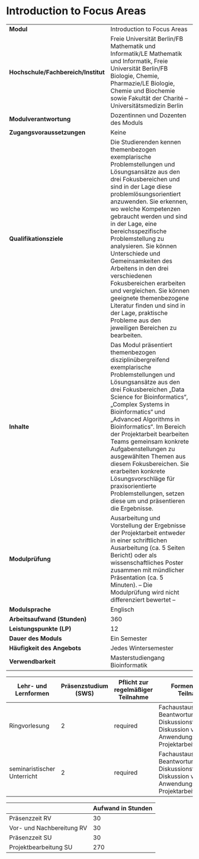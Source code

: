 # Introduction to Focus Areas
|                                    |   |
|------------------------------------|---|
|**Modul**                           | Introduction to Focus Areas |
|**Hochschule/Fachbereich/Institut** | Freie Universität Berlin/FB Mathematik und Informatik/LE Mathematik und Informatik, Freie Universität Berlin/FB Biologie, Chemie, Pharmazie/LE Biologie, Chemie und Biochemie sowie Fakultät der Charité – Universitätsmedizin Berlin |
|**Modulverantwortung**              | Dozentinnen und Dozenten des Moduls |
|**Zugangsvoraussetzungen**          | Keine |
|**Qualifikationsziele**             | Die Studierenden kennen themenbezogen exemplarische Problemstellungen und Lösungsansätze aus den drei Fokusbereichen und sind in der Lage diese problemlösungsorientiert anzuwenden. Sie erkennen, wo welche Kompetenzen gebraucht werden und sind in der Lage, eine bereichsspezifische Problemstellung zu analysieren. Sie können Unterschiede und Gemeinsamkeiten des Arbeitens in den drei verschiedenen Fokusbereichen erarbeiten und vergleichen. Sie können geeignete themenbezogene Literatur finden und sind in der Lage, praktische Probleme aus den jeweiligen Bereichen zu bearbeiten. |
|**Inhalte**                         | Das Modul präsentiert themenbezogen disziplinübergreifend exemplarische Problemstellungen und Lösungsansätze aus den drei Fokusbereichen „Data Science for Bioinformatics“, „Complex Systems in Bioinformatics“ und „Advanced Algorithms in Bioinformatics“. Im Bereich der Projektarbeit bearbeiten Teams gemeinsam konkrete Aufgabenstellungen zu ausgewählten Themen aus diesem Fokusbereichen. Sie erarbeiten konkrete Lösungsvorschläge für praxisorientierte Problemstellungen, setzen diese um und präsentieren die Ergebnisse. |
|**Modulprüfung**                    | Ausarbeitung und Vorstellung der Ergebnisse der Projektarbeit entweder in einer schriftlichen Ausarbeitung (ca. 5 Seiten Bericht) oder als wissenschaftliches Poster zusammen mit mündlicher Präsentation (ca. 5 Minuten). – Die Modulprüfung wird nicht differenziert bewertet – |
|**Modulsprache**                    | Englisch |
|**Arbeitsaufwand (Stunden)**        | 360 |
|**Leistungspunkte (LP)**            | 12 |
|**Dauer des Moduls**                | Ein Semester |
|**Häufigkeit des Angebots**         | Jedes Wintersemester |
|**Verwendbarkeit**                  | Masterstudiengang Bioinformatik |

| Lehr- und Lernformen | Präsenzstudium <br> (SWS) | Pflicht zur regelmäßiger Teilnahme | Formen aktiver Teilnahme |
| ---------------------|---------------------------|------------------------------------|------------------------- |
| Ringvorlesung        | 2                         | required                           | Fachaustausch, Beantwortung von Diskussionsfragen, Diskussion von Anwendungsproblemen, Projektarbeit |
| seminaristischer Unterricht | 2                         | required                           | Fachaustausch, Beantwortung von Diskussionsfragen, Diskussion von Anwendungsproblemen, Projektarbeit |

|   | Aufwand in Stunden |
| - |--------------------|
| Präsenzzeit RV                           | 30    |
| Vor- und Nachbereitung RV                | 30    |
| Präsenzzeit SU                           | 30    |
| Projektbearbeitung SU                    | 270   |
